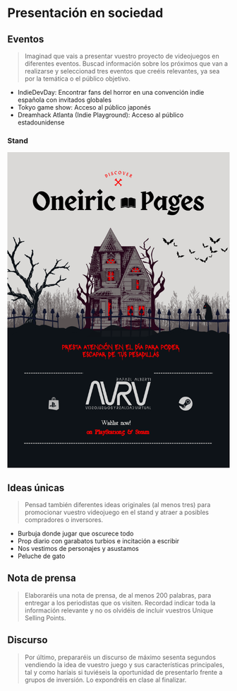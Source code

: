 # Presentación en sociedad

## Eventos

> Imaginad que vais a presentar vuestro proyecto de videojuegos en diferentes eventos. Buscad información sobre los próximos que van a realizarse y seleccionad tres eventos que creéis relevantes, ya sea por la temática o el público objetivo.

- IndieDevDay: Encontrar fans del horror en una convención indie española con invitados globales
- Tokyo game show: Acceso al público japonés
- Dreamhack Atlanta (Indie Playground): Acceso al público estadounidense

### Stand

![Flyer](./img/flyer.png)

## Ideas únicas

> Pensad también diferentes ideas originales (al menos tres) para promocionar vuestro videojuego en el stand y atraer a posibles compradores o inversores.

- Burbuja donde jugar que oscurece todo
- Prop diario con garabatos turbios e incitación a escribir
- Nos vestimos de personajes y asustamos
- Peluche de gato

## Nota de prensa

> Elaboraréis una nota de prensa, de al menos 200 palabras, para entregar a los periodistas que os visiten. Recordad indicar toda la información relevante y no os olvidéis de incluir vuestros Unique Selling Points.

## Discurso

> Por último, prepararéis un discurso de máximo sesenta segundos vendiendo la idea de vuestro juego y sus características principales, tal y como haríais si tuviéseis la oportunidad de presentarlo frente a grupos de inversión. Lo expondréis en clase al finalizar.
